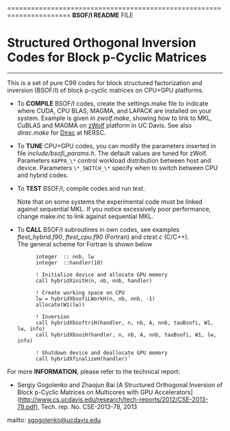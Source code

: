 ======================================================================
**BSOF/I README** FILE

Structured Orthogonal Inversion Codes for Block p-Cyclic Matrices
======================================================================

-----------------------------------------------------------------

This is a set of pure C99 codes for 
block structured factorization and inversion (BSOF/I)
of block p-cyclic matrices on CPU+GPU platforms.

* To **COMPILE** BSOF/I codes, create the settings.make file to indicate where 
  CUDA, CPU BLAS, MAGMA, and LAPACK are installed on your system. Example
  is given in *zwolf.make*, showing how to link to 
  MKL, CuBLAS and MAGMA on 
  [zWolf](http://www.cs.ucdavis.edu/~bai/ECS231/openmp/zwolf.html) platform in UC Davis.
  See also *dirac.make* for 
  [Dirac](http://www.nersc.gov/users/computational-systems/dirac/) at NERSC.  
   
* To **TUNE** CPU+GPU codes, you can modify the parameters 
  inserted in file *include/bsofi_params.h*. The default 
  values are tuned for zWolf. 
  Parameters `KAPPA_\*` control workload distribution between host and device.
  Parameters `\*_SWITCH_\*` specify when to switch between CPU and hybrid codes. 

* To **TEST** BSOF/I, compile codes and run *test*.  

  Note that on some systems the experimental code must be linked against 
  sequential MKL.  If you notice excessively poor performance, change 
  make.inc to link against sequential MKL.

* To  **CALL** BSOF/I subroutines in own codes, see examples 
  *ftest_hybrid.f90*, *ftest_cpu.f90* (Fortran) and *ctest.c* (C/C++).  
  The general scheme for Fortran is shown below

			integer  :: nnb, lw
			integer  ::handler(10)
			
			! Initialize device and allocate GPU memory
			call hybridXinitH(n, nb, nnb, handler)
			
			! Create working space on CPU
			lw = hybridXbsofiLWorkH(n, nb, nnb, -1)
			allocate(W1(lw))
			
			! Inversion
			call hybridXbsoftriH(handler, n, nb, A, nnb, tauBsofi, W1, lw, info)
			call hybridXbsoiH(handler, n, nb, A, nnb, tauBsofi, W1, lw, info)
			
			! Shutdown device and deallocate GPU memory
			call hybridXfinalizeH(handler)`

For more **INFORMATION**, please refer to the technical report:

* Sergiy Gogolenko and Zhaojun Bai
[A Structured Orthogonal Inversion of Block 
p-Cyclic Matrices on Multicores with GPU Accelerators]
(http://www.cs.ucdavis.edu/research/tech-reports/2012/CSE-2013-78.pdf),
Tech. rep. No. CSE-2013-78, 2013

mailto: <sgogolenko@ucdavis.edu>